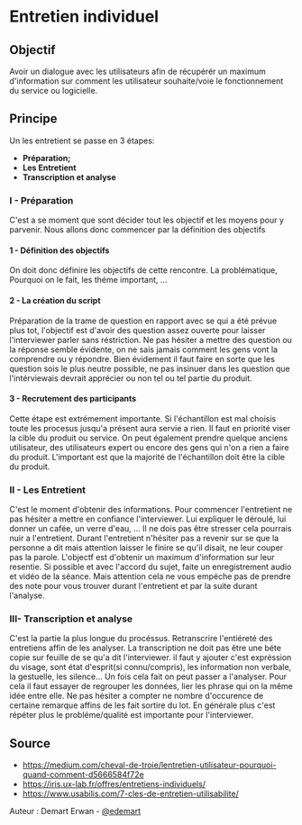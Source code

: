 # Entretien individuel

## Objectif
Avoir un dialogue avec les utilisateurs afin de récupérér un maximum d'information sur comment les utilisateur souhaite/voie le fonctionnement du service ou logicielle.


## Principe
Un les entretient se passe en 3 étapes:
- **Préparation;**
- **Les Entretient**
- **Transcription et analyse**

### I - Préparation

C'est a se moment que sont décider tout les objectif et les moyens pour y parvenir. 
Nous allons donc commencer par la définition des objectifs

#### 1 - Définition des objectifs
On doit donc définire les objectifs de cette rencontre. La problématique, Pourquoi on le fait, les théme important, ...

#### 2 - La création du script
Préparation de la trame de question en rapport avec se qui a été prévue plus tot, l'objectif est d'avoir des question assez ouverte pour laisser l'interviewer parler sans réstriction. Ne pas hésiter a mettre des question ou la réponse semble évidente, on ne sais jamais comment les gens vont la comprendre ou y répondre. Bien évidement il faut faire en sorte que les question sois le plus neutre possible, ne pas insinuer dans les question que l'intérviewais devrait apprécier ou non tel ou tel partie du produit.

#### 3 - Recrutement des participants
Cette étape est extrémement importante. Si l'échantillon est mal choisis toute les procesus jusqu'a présent aura servie a rien. Il faut en priorité viser la cible du produit ou service. On peut également prendre quelque anciens utilisateur, des utilisateurs expert ou encore des gens qui n'on a rien a faire du produit. L'important est que la majorité de l'échantillon doit être la cible du produit. 


### II - Les Entretient
C'est le moment d'obtenir des informations. Pour commencer l'entretient ne pas hésiter a mettre en confiance l'interviewer. Lui expliquer le déroulé, lui donner un cafée, un verre d'eau, ... Il ne dois pas être stresser cela pourrais nuir a l'entretient. Durant l'entretient n'hésiter pas a revenir sur se que la personne a dit mais attention laisser le finire se qu'il disait, ne leur couper pas la parole. L'objectf est d'obtenir un maximum d'information sur leur resentie. Si possible et avec l'accord du sujet, faite un enregistrement audio et vidéo de la séance. Mais attention cela ne vous empéche pas de prendre des note pour vous trouver durant l'entretient et par la suite durant l'analyse.

### III- Transcription et analyse
C'est la partie la plus longue du procéssus. Retranscrire l'entiéreté des entretiens affin de les analyser. La transcription ne doit pas être une béte copie sur feuille de se qu'a dit l'interviewer. il faut y ajouter c'est expréssion du visage, sont état d'esprit(si connu/compris), les information non verbale, la gestuelle, les silence... Un fois cela fait on peut passer a l'analyser. Pour cela il faut essayer de regrouper les données, lier les phrase qui on la même idée entre elle. Ne pas hésiter a compter ne nombre d'occurence de certaine remarque affins de les fait sortire du lot. En générale plus c'est répéter plus le probléme/qualité est importante pour l'interviewer. 


## Source
- https://medium.com/cheval-de-troie/lentretien-utilisateur-pourquoi-quand-comment-d5666584f72e
- https://iris.ux-lab.fr/offres/entretiens-individuels/
- https://www.usabilis.com/7-cles-de-entretien-utilisabilite/

Auteur : Demart Erwan - [@edemart](https://github.com/edemart)
